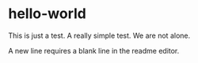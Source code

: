 # hello-world

This is just a test.
A really simple test.
We are not alone.

A new line requires a blank line in the readme editor.
